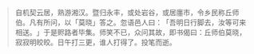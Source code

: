 
> 自机契云居，熟游湘汉。暨归永丰，或处岩谷，或居廛市，令乡民称丘师伯。凡有所问，以「莫晓」答之。忽语邑人曰：​「吾明日行脚去，汝等可来相送。​」于是赆路者毕集。师笑不已，众问其故，即书偈曰：丘师伯莫晓，寂寂明皎皎。日午打三更，谁人打得了。投笔而逝。
